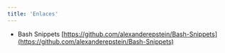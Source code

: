 ```yaml
---
title: 'Enlaces'
---
```


- Bash Snippets
  [https://github.com/alexanderepstein/Bash-Snippets](https://github.com/alexanderepstein/Bash-Snippets)